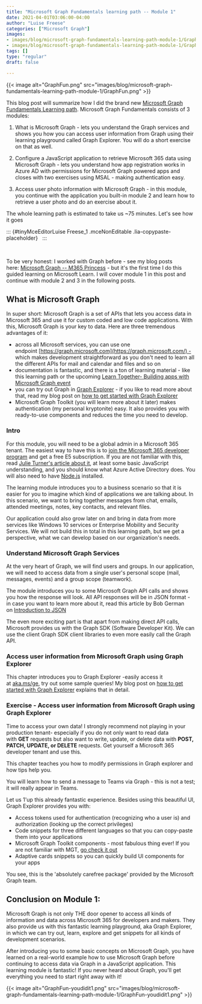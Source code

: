 ```yaml
---
title: "Microsoft Graph Fundamentals learning path -- Module 1"
date: 2021-04-01T03:06:00-04:00
author: "Luise Freese"
categories: ["Microsoft Graph"]
images:
- images/blog/microsoft-graph-fundamentals-learning-path-module-1/GraphFun.png
- images/blog/microsoft-graph-fundamentals-learning-path-module-1/GraphFun-youdidit1.png
tags: []
type: "regular"
draft: false

---
```




{{< image alt="GraphFun.png" src="images/blog/microsoft-graph-fundamentals-learning-path-module-1/GraphFun.png" >}}


This blog post will summarize how I did the brand new [Microsoft Graph
Fundamentals Learning
path](https://docs.microsoft.com/en-us/learn/paths/m365-msgraph-fundamentals/).
Microsoft Graph Fundamentals consists of 3 modules:

1.  What is Microsoft Graph - lets you understand the Graph services and
    shows you how you can access user information from Graph using their
    learning playground called Graph Explorer. You will do a short
    exercise on that as well.

2.  Configure a JavaScript application to retrieve Microsoft 365 data
    using Microsoft Graph - lets you understand how app registration
    works in Azure AD with permissions for Microsoft Graph powered apps
    and closes with two exercises using MSAL - making authentication
    easy.

3.  Access user photo information with Microsoft Graph - in this module,
    you continue with the application you built-in module 2 and learn
    how to retrieve a user photo and do an exercise about it.

The whole learning path is estimated to take us \~75 minutes. Let's see
how it goes 

::: {#tinyMceEditorLuise Freese_1 .mceNonEditable .lia-copypaste-placeholder}
 
:::

 

To be very honest: I worked with Graph before - see my blog posts
here: [Microsoft Graph -- M365
Princess](https://m365princess.com/category/microsoft-graph/) - but
it's the first time I do this guided learning on Microsoft Learn. I
will cover module 1 in this post and continue with module 2 and 3 in the
following posts.

## What is Microsoft Graph

In super short: Microsoft Graph is a set of APIs that lets you access
data in Microsoft 365 and use it for custom coded and low code
applications. With this, Microsoft Graph is your key to data. Here are
three tremendous advantages of it:

-   across all Microsoft services, you can use one
    endpoint [https://graph.microsoft.com](https://graph.microsoft.com/) -
    which makes development straightforward as you don't need to learn
    all the different APIs for mail and calendar and files and so on
-   documentation is fantastic, and there is a ton of learning
    material - like this learning path or the upcoming [Learn Together-
    Building apps with Microsoft Graph
    event](https://learntogether-graph.splashthat.com/)
-   you can try out Graph in [Graph Explorer](https://aka.ms/ge) - if
    you like to read more about that, read my blog post on [how to get
    started with Graph
    Explorer](https://m365princess.com/how-to-get-started-with-graph-explorer/)
-   Microsoft Graph Toolkit (you will learn more about it later) makes
    authentication (my personal kryptonite) easy. It also provides you
    with ready-to-use components and reduces the time you need to
    develop.

### Intro 

For this module, you will need to be a global admin in a Microsoft 365
tenant. The easiest way to have this is to [join the Microsoft 365
developer
program](https://developer.microsoft.com/en-us/microsoft-365/dev-program) and
get a free E5 subscription. If you are not familiar with this,
read [Julie Turner's article about
it](https://techcommunity.microsoft.com/t5/microsoft-365-pnp-blog/what-is-a-dev-tenant-and-why-would-you-want-one/ba-p/2036610),
at least some basic JavaScript understanding, and you should know what
Azure Active Directory does. You will also need to
have [Node.js](https://nodejs.org/en/) installed.

The learning module introduces you to a business scenario so that it is
easier for you to imagine which kind of applications we are talking
about. In this scenario, we want to bring together messages from chat,
emails, attended meetings, notes, key contacts, and relevant files.

Our application could also grow later on and bring in data from more
services like Windows 10 services or Enterprise Mobility and Security
Services. We will not build this in total in this learning path, but we
get a perspective, what we can develop based on our organization's
needs.

### Understand Microsoft Graph Services

At the very heart of Graph, we will find users and groups. In our
application, we will need to access data from a single user's personal
scope (mail, messages, events) and a group scope (teamwork).

The module introduces you to some Microsoft Graph API calls and shows
you how the response will look. All API responses will be in JSON
format - in case you want to learn more about it, read this article by
Bob German on [Introduction to
JSON](https://techcommunity.microsoft.com/t5/microsoft-365-pnp-blog/introduction-to-json/ba-p/2049369)

The even more exciting part is that apart from making direct API calls,
Microsoft provides us with the Graph SDK (Software Developer Kit). We
can use the client Graph SDK client libraries to even more easily call
the Graph API.

### Access user information from Microsoft Graph using Graph Explorer

This chapter introduces you to Graph Explorer -easily access it
at [aka.ms/ge](https://aka.ms/ge), try out some sample queries! My blog
post on [how to get started with Graph
Explorer](https://m365princess.com/how-to-get-started-with-graph-explorer/) explains
that in detail.

### Exercise - Access user information from Microsoft Graph using Graph Explorer

Time to access your own data! I strongly recommend not playing in your
production tenant- especially if you do not only want to read data
with **GET** requests but also want to write, update, or delete data
with **POST, PATCH, UPDATE, or DELETE** requests. Get yourself a
Microsoft 365 developer tenant and use this.

This chapter teaches you how to modify permissions in Graph explorer and
how tips help you.

You will learn how to send a message to Teams via Graph - this is not a
test; it will really appear in Teams. 


Let us 1'up this already fantastic experience. Besides using this
beautiful UI, Graph Explorer provides you with:

-   Access tokens used for authentication (recognizing who a user is)
    and authorization (looking up the correct privileges)
-   Code snippets for three different languages so that you can
    copy-paste them into your applications
-   Microsoft Graph Toolkit components - most fabulous thing ever! If
    you are not familiar with MGT, [go check it
    out](https://www.youtube.com/watch?v=TbAZHvB5NEk)
-   Adaptive cards snippets so you can quickly build UI components for
    your apps

You see, this is the 'absolutely carefree package' provided by the
Microsoft Graph team.

## Conclusion on Module 1:

Microsoft Graph is not only THE door opener to access all kinds of
information and data across Microsoft 365 for developers and makers.
They also provide us with this fantastic learning playground, aka Graph
Explorer, in which we can try out, learn, explore and get snippets for
all kinds of development scenarios.

After introducing you to some basic concepts on Microsoft Graph, you
have learned on a real-world example how to use Microsoft Graph before
continuing to access data via Graph in a JavaScript application. This
learning module is fantastic! If you never heard about Graph, you'll
get everything you need to start right away with it!


{{< image alt="GraphFun-youdidit1.png" src="images/blog/microsoft-graph-fundamentals-learning-path-module-1/GraphFun-youdidit1.png" >}}
